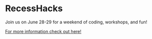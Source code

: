 # RecessHacks

Join us on June 28-29 for a weekend of coding, workshops, and fun!

[For more information check out here!](https://destroyer22719.github.io/recess-hacks/)
